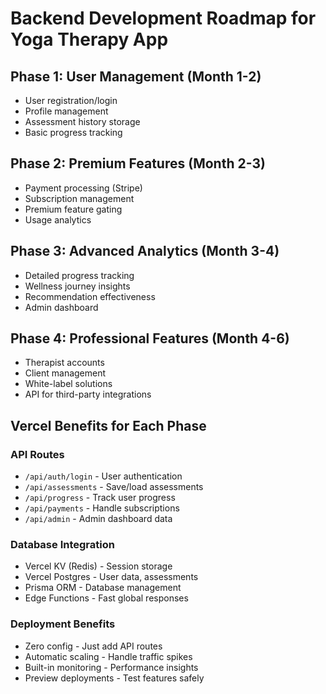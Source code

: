 # Backend Development Roadmap for Yoga Therapy App

## Phase 1: User Management (Month 1-2)
- User registration/login
- Profile management
- Assessment history storage
- Basic progress tracking

## Phase 2: Premium Features (Month 2-3)
- Payment processing (Stripe)
- Subscription management
- Premium feature gating
- Usage analytics

## Phase 3: Advanced Analytics (Month 3-4)
- Detailed progress tracking
- Wellness journey insights
- Recommendation effectiveness
- Admin dashboard

## Phase 4: Professional Features (Month 4-6)
- Therapist accounts
- Client management
- White-label solutions
- API for third-party integrations

## Vercel Benefits for Each Phase

### API Routes
- `/api/auth/login` - User authentication
- `/api/assessments` - Save/load assessments
- `/api/progress` - Track user progress
- `/api/payments` - Handle subscriptions
- `/api/admin` - Admin dashboard data

### Database Integration
- Vercel KV (Redis) - Session storage
- Vercel Postgres - User data, assessments
- Prisma ORM - Database management
- Edge Functions - Fast global responses

### Deployment Benefits
- Zero config - Just add API routes
- Automatic scaling - Handle traffic spikes
- Built-in monitoring - Performance insights
- Preview deployments - Test features safely
